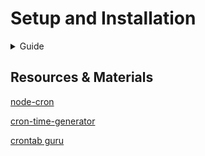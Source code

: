 # Setup and Installation

<details>
   <summary>Guide</summary>

1. **Clone the Repository:**

   - Download the repository to your local machine using:

     ```bash
     git clone <repository-url>
     ```

2. **Switch to the Branch:**

   - Change to the `email-service-app` branch:

     ```bash
     git checkout email-service-app
     ```

3. **Project setup:**

   - Rename the `.env.dist` as `.env`

4. **Execute the Following Commands:**

   1. **Install Dependencies:**

      ```bash
      make install
      ```

   - This command installs all necessary dependencies for the project.

   2. **Start Containers:**

      ```bash
      make up
      ```

   - This command starts all the defined containers.

   3. **Clean Up:**

      ```bash
      make clean
      ```

   - This command stops and removes all running containers.

</details>

## Resources & Materials

[node-cron](https://www.npmjs.com/package/node-cron)

[cron-time-generator](https://www.npmjs.com/package/cron-time-generator)

[crontab guru](https://crontab.guru/)

